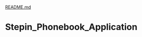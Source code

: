 [README.md](https://github.com/mlsowjanya2000/Stepin_Phonebook_Application/files/7127808/README.md)
# Stepin_Phonebook_Application
